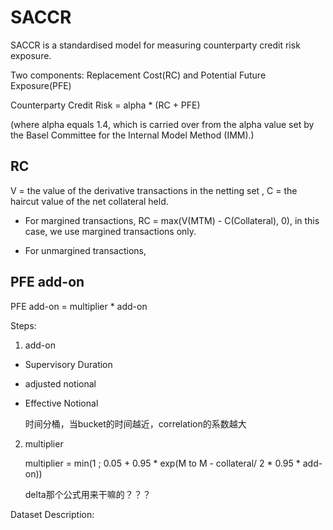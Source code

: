 # SACCR

SACCR is a standardised model for measuring counterparty credit risk exposure.

Two components: Replacement Cost(RC) and Potential Future Exposure(PFE)

Counterparty Credit Risk = alpha * (RC + PFE)

(where alpha equals 1.4, which is carried over from the alpha value set by the Basel Committee for the Internal Model Method (IMM).)

## RC

V = the value of the derivative transactions in the netting set , C = the haircut value of the net collateral held.

- For margined transactions, RC = max(V(MTM) - C(Collateral), 0), in this case, we use margined transactions only.

- For unmargined transactions, 

## PFE add-on

PFE add-on = multiplier * add-on

Steps:

1. add-on

  - Supervisory Duration

  - adjusted notional

  - Effective Notional
  
    时间分桶，当bucket的时间越近，correlation的系数越大

2. multiplier

   multiplier = min(1 ; 0.05 + 0.95 * exp(M to M - collateral/ 2 * 0.95 * add-on))
   
   delta那个公式用来干嘛的？？？
      
Dataset Description:
   

